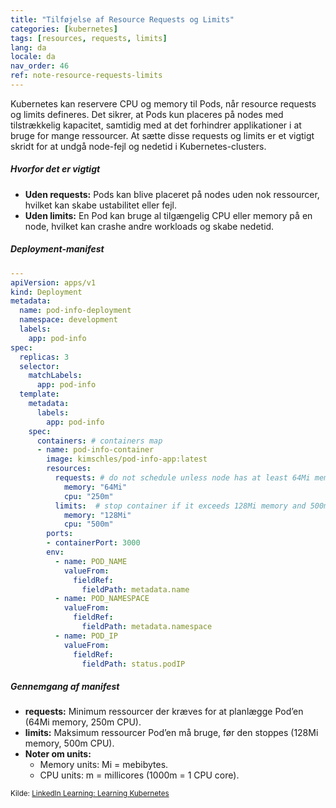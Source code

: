 ```yaml
---
title: "Tilføjelse af Resource Requests og Limits"
categories: [kubernetes]
tags: [resources, requests, limits]
lang: da
locale: da
nav_order: 46
ref: note-resource-requests-limits
---
```

Kubernetes kan reservere CPU og memory til Pods, når resource requests og limits defineres. Det sikrer, at Pods kun placeres på nodes med tilstrækkelig kapacitet, samtidig med at det forhindrer applikationer i at bruge for mange ressourcer. At sætte disse requests og limits er et vigtigt skridt for at undgå node-fejl og nedetid i Kubernetes-clusters.

##### Hvorfor det er vigtigt
- **Uden requests:** Pods kan blive placeret på nodes uden nok ressourcer, hvilket kan skabe ustabilitet eller fejl.  
- **Uden limits:** En Pod kan bruge al tilgængelig CPU eller memory på en node, hvilket kan crashe andre workloads og skabe nedetid.  

##### Deployment-manifest
```yaml
---
apiVersion: apps/v1
kind: Deployment
metadata:
  name: pod-info-deployment
  namespace: development
  labels:
    app: pod-info
spec:
  replicas: 3
  selector:
    matchLabels:
      app: pod-info
  template:
    metadata:
      labels:
        app: pod-info
    spec:
      containers: # containers map
      - name: pod-info-container
        image: kimschles/pod-info-app:latest
        resources:
          requests: # do not schedule unless node has at least 64Mi memory and 250m CPU
            memory: "64Mi"
            cpu: "250m"
          limits:  # stop container if it exceeds 128Mi memory and 500m CPU
            memory: "128Mi"
            cpu: "500m"
        ports:
        - containerPort: 3000
        env:
          - name: POD_NAME
            valueFrom:
              fieldRef:
                fieldPath: metadata.name
          - name: POD_NAMESPACE
            valueFrom:
              fieldRef:
                fieldPath: metadata.namespace
          - name: POD_IP
            valueFrom:
              fieldRef:
                fieldPath: status.podIP
```

##### Gennemgang af manifest
- **requests:** Minimum ressourcer der kræves for at planlægge Pod’en (64Mi memory, 250m CPU).  
- **limits:** Maksimum ressourcer Pod’en må bruge, før den stoppes (128Mi memory, 500m CPU).  
- **Noter om units:**  
  - Memory units: Mi = mebibytes.  
  - CPU units: m = millicores (1000m = 1 CPU core).  

<small>Kilde: [LinkedIn Learning: Learning Kubernetes](https://www.linkedin.com/learning/learning-kubernetes-16086900)</small>